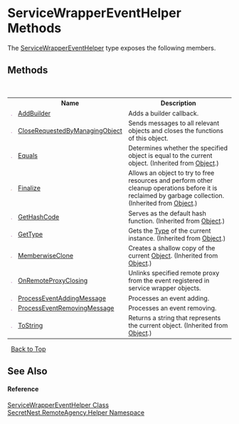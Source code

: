 # ServiceWrapperEventHelper Methods
 

The <a href="T_SecretNest_RemoteAgency_Helper_ServiceWrapperEventHelper">ServiceWrapperEventHelper</a> type exposes the following members.


## Methods
&nbsp;<table><tr><th></th><th>Name</th><th>Description</th></tr><tr><td>![Public method](media/pubmethod.gif "Public method")</td><td><a href="M_SecretNest_RemoteAgency_Helper_ServiceWrapperEventHelper_AddBuilder">AddBuilder</a></td><td>
Adds a builder callback.</td></tr><tr><td>![Public method](media/pubmethod.gif "Public method")</td><td><a href="M_SecretNest_RemoteAgency_Helper_ServiceWrapperEventHelper_CloseRequestedByManagingObject">CloseRequestedByManagingObject</a></td><td>
Sends messages to all relevant objects and closes the functions of this object.</td></tr><tr><td>![Public method](media/pubmethod.gif "Public method")</td><td><a href="https://docs.microsoft.com/dotnet/api/system.object.equals#System_Object_Equals_System_Object_" target="_blank">Equals</a></td><td>
Determines whether the specified object is equal to the current object.
 (Inherited from <a href="https://docs.microsoft.com/dotnet/api/system.object" target="_blank">Object</a>.)</td></tr><tr><td>![Protected method](media/protmethod.gif "Protected method")</td><td><a href="https://docs.microsoft.com/dotnet/api/system.object.finalize#System_Object_Finalize" target="_blank">Finalize</a></td><td>
Allows an object to try to free resources and perform other cleanup operations before it is reclaimed by garbage collection.
 (Inherited from <a href="https://docs.microsoft.com/dotnet/api/system.object" target="_blank">Object</a>.)</td></tr><tr><td>![Public method](media/pubmethod.gif "Public method")</td><td><a href="https://docs.microsoft.com/dotnet/api/system.object.gethashcode#System_Object_GetHashCode" target="_blank">GetHashCode</a></td><td>
Serves as the default hash function.
 (Inherited from <a href="https://docs.microsoft.com/dotnet/api/system.object" target="_blank">Object</a>.)</td></tr><tr><td>![Public method](media/pubmethod.gif "Public method")</td><td><a href="https://docs.microsoft.com/dotnet/api/system.object.gettype#System_Object_GetType" target="_blank">GetType</a></td><td>
Gets the <a href="https://docs.microsoft.com/dotnet/api/system.type" target="_blank">Type</a> of the current instance.
 (Inherited from <a href="https://docs.microsoft.com/dotnet/api/system.object" target="_blank">Object</a>.)</td></tr><tr><td>![Protected method](media/protmethod.gif "Protected method")</td><td><a href="https://docs.microsoft.com/dotnet/api/system.object.memberwiseclone#System_Object_MemberwiseClone" target="_blank">MemberwiseClone</a></td><td>
Creates a shallow copy of the current <a href="https://docs.microsoft.com/dotnet/api/system.object" target="_blank">Object</a>.
 (Inherited from <a href="https://docs.microsoft.com/dotnet/api/system.object" target="_blank">Object</a>.)</td></tr><tr><td>![Public method](media/pubmethod.gif "Public method")</td><td><a href="M_SecretNest_RemoteAgency_Helper_ServiceWrapperEventHelper_OnRemoteProxyClosing">OnRemoteProxyClosing</a></td><td>
Unlinks specified remote proxy from the event registered in service wrapper objects.</td></tr><tr><td>![Public method](media/pubmethod.gif "Public method")</td><td><a href="M_SecretNest_RemoteAgency_Helper_ServiceWrapperEventHelper_ProcessEventAddingMessage">ProcessEventAddingMessage</a></td><td>
Processes an event adding.</td></tr><tr><td>![Public method](media/pubmethod.gif "Public method")</td><td><a href="M_SecretNest_RemoteAgency_Helper_ServiceWrapperEventHelper_ProcessEventRemovingMessage">ProcessEventRemovingMessage</a></td><td>
Processes an event removing.</td></tr><tr><td>![Public method](media/pubmethod.gif "Public method")</td><td><a href="https://docs.microsoft.com/dotnet/api/system.object.tostring#System_Object_ToString" target="_blank">ToString</a></td><td>
Returns a string that represents the current object.
 (Inherited from <a href="https://docs.microsoft.com/dotnet/api/system.object" target="_blank">Object</a>.)</td></tr></table>&nbsp;
<a href="#servicewrappereventhelper-methods">Back to Top</a>

## See Also


#### Reference
<a href="T_SecretNest_RemoteAgency_Helper_ServiceWrapperEventHelper">ServiceWrapperEventHelper Class</a><br /><a href="N_SecretNest_RemoteAgency_Helper">SecretNest.RemoteAgency.Helper Namespace</a><br />
